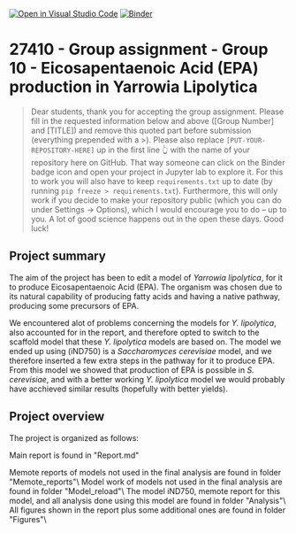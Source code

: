 [![Open in Visual Studio Code](https://classroom.github.com/assets/open-in-vscode-718a45dd9cf7e7f842a935f5ebbe5719a5e09af4491e668f4dbf3b35d5cca122.svg)](https://classroom.github.com/online_ide?assignment_repo_id=12060745&assignment_repo_type=AssignmentRepo)
[![Binder](https://mybinder.org/badge_logo.svg)](https://mybinder.org/v2/gh/27410/[PUT-YOUR-REPOSITORY-HERE]/main)

# 27410 - Group assignment - Group 10 - Eicosapentaenoic Acid (EPA) production in Yarrowia Lipolytica

> Dear students, thank you for accepting the group assignment. Please fill in the
> requested information below and above ([Group Number] and [TITLE]) and remove this quoted part before submission (everything prepended with a >).
> Please also replace `[PUT-YOUR-REPOSITORY-HERE]` up in the first line 👆 with the name of your repository here on GitHub.
> That way someone can click on the Binder badge icon and open your project in Jupyter lab to explore it.
> For this to work you will also have to keep `requirements.txt` up to date (by running `pip freeze > requirements.txt`).
> Furthermore, this will only work if you decide to make your repository public (which you can do under Settings -> Options),
> which I would encourage you to do – up to you. A lot of good science happens out in the open these days.
> Good luck!

## Project summary
The aim of the project has been to edit a model of *Yarrowia lipolytica*, for it to produce Eicosapentaenoic Acid (EPA). The organism was chosen due to its natural capability of producing fatty acids and having a native pathway, producing some precursors of EPA. 

We encountered alot of problems concerning the models for *Y. lipolytica*, also accounted for in the report, and therefore opted to switch to the scaffold model that these *Y. lipolytica* models are based on. The model we ended up using (iND750) is a *Saccharomyces cerevisiae* model, and we therefore inserted a few extra steps in the pathway for it to produce EPA. From this model we showed that production of EPA is possible in *S. cerevisiae*, and with a better working *Y. lipolytica* model we would probably have acchieved similar results (hopefully with better yields).

## Project overview
The project is organized as follows:

Main report is found in "Report.md"

Memote reports of models not used in the final analysis are found in folder "Memote_reports"\\
Model work of models not used in the final analysis are found in folder "Model_reload"\\
The model iND750, memote report for this model, and all analysis done using this model are found in folder "Analysis"\\
All figures shown in the report plus some additional ones are found in folder "Figures"\\